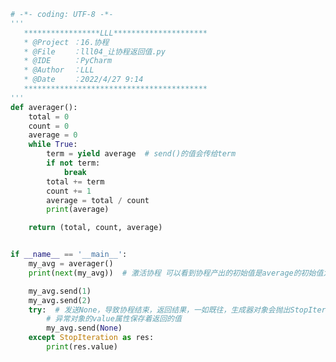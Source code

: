 
<BlogInfo id="1170" title="4.让协程返回值" author="白日梦想猿" pv=0 read_times=0 pre_cost_time=0分48秒 category="协程" tag_list="['协程']" create_time="2022.04.27 09:14:23" update_time="2022.04.27 09:28:24" />

```python
# -*- coding: UTF-8 -*-
'''
   *****************LLL*********************
   * @Project ：16.协程                       
   * @File    ：lll04_让协程返回值.py                  
   * @IDE     ：PyCharm             
   * @Author  ：LLL                         
   * @Date    ：2022/4/27 9:14             
   *****************************************
'''
def averager():
    total = 0
    count = 0
    average = 0
    while True:
        term = yield average  # send()的值会传给term
        if not term:
            break
        total += term
        count += 1
        average = total / count
        print(average)

    return (total, count, average)


if __name__ == '__main__':
    my_avg = averager()
    print(next(my_avg))  # 激活协程 可以看到协程产出的初始值是average的初始值为None

    my_avg.send(1)
    my_avg.send(2)
    try:  # 发送None，导致协程结束，返回结果，一如既往，生成器对象会抛出StopIteration异常
        # 异常对象的value属性保存着返回的值
        my_avg.send(None)
    except StopIteration as res:
        print(res.value)






```
